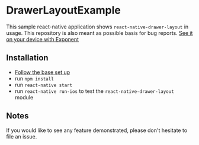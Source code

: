 # DrawerLayoutExample

This sample react-native application shows `react-native-drawer-layout` in usage. This repository is also meant as possible basis for bug reports. [See it on your device with Exponent](https://exp.host/@danielmschmidt/drawer-layout-example)

## Installation

- [Follow the base set up](https://facebook.github.io/react-native/docs/getting-started.html)
- run `npm install`
- run `react-native start`
- run `react-native run-ios` to test the `react-native-drawer-layout` module

## Notes

If you would like to see any feature demonstrated, please don't hesitate to file an issue.
